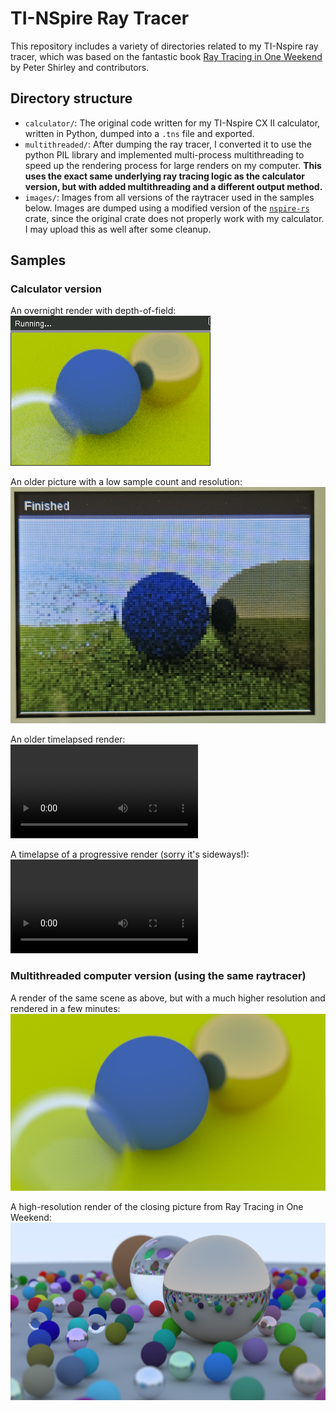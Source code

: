 # TI-NSpire Ray Tracer

This repository includes a variety of directories related to my TI-Nspire ray tracer, which was based on the fantastic book [Ray Tracing in One Weekend](https://raytracing.github.io/) by Peter Shirley and contributors.

## Directory structure
- `calculator/`: The original code written for my TI-Nspire CX II calculator, written in Python, dumped into a `.tns` file and exported.
- `multithreaded/`: After dumping the ray tracer, I converted it to use the python PIL library and implemented multi-process multithreading to speed up the rendering process for large renders on my computer. **This uses the exact same underlying ray tracing logic as the calculator version, but with added multithreading and a different output method.**
- `images/`: Images from all versions of the raytracer used in the samples below. Images are dumped using a modified version of the [`nspire-rs`](https://crates.io/crates/libnspire) crate, since the original crate does not properly work with my calculator. I may upload this as well after some cleanup.

## Samples

### Calculator version
An overnight render with depth-of-field:  
![An overnight render](images/overnight_test_fixed.png)

An older picture with a low sample count and resolution:  
![An older picture with a low sample count and resolution](images/old_picture.png)

An older timelapsed render:  
![An older timelapsed render](images/old_timelapse.mp4)

A timelapse of a progressive render (sorry it's sideways!):  
![A timelapse of a progressive render](images/progressive_render.mp4)

### Multithreaded computer version (using the same raytracer)
A render of the same scene as above, but with a much higher resolution and rendered in a few minutes:  
![A render of the same scene as above, but with a much higher resolution and rendered in a few minutes](images/output_dof.png)

A high-resolution render of the closing picture from Ray Tracing in One Weekend:  
![A high-resolution render of the closing picture from Ray Tracing in One Weekend](images/output_threaded.png)